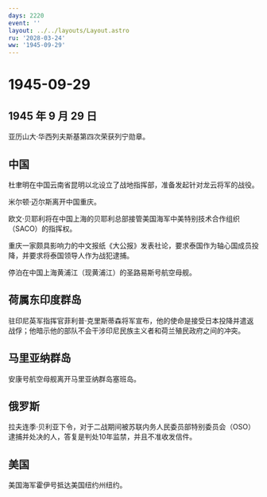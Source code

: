 ```yaml
---
days: 2220
event: ''
layout: ../../layouts/Layout.astro
ru: '2028-03-24'
ww: '1945-09-29'
---
```


# 1945-09-29

## 1945 年 9 月 29 日

亚历山大·华西列夫斯基第四次荣获列宁勋章。

## 中国

杜聿明在中国云南省昆明以北设立了战地指挥部，准备发起针对龙云将军的战役。

米尔顿·迈尔斯离开中国重庆。

欧文·贝耶利将在中国上海的贝耶利总部接管美国海军中美特别技术合作组织（SACO）的指挥权。

重庆一家颇具影响力的中文报纸《大公报》发表社论，要求泰国作为轴心国成员投降，并要求将泰国领导人作为战犯逮捕。

停泊在中国上海黄浦江（现黄浦江）的圣路易斯号航空母舰。

## 荷属东印度群岛

驻印尼英军指挥官菲利普·克里斯蒂森将军宣布，他的使命是接受日本投降并遣返战俘；他暗示他的部队不会干涉印尼民族主义者和荷兰殖民政府之间的冲突。

## 马里亚纳群岛

安康号航空母舰离开马里亚纳群岛塞班岛。

## 俄罗斯

拉夫连季·贝利亚下令，对于二战期间被苏联内务人民委员部特别委员会（OSO）逮捕并处决的人，答复是判处10年监禁，并且不准收发信件。

## 美国

美国海军霍伊号抵达美国纽约州纽约。